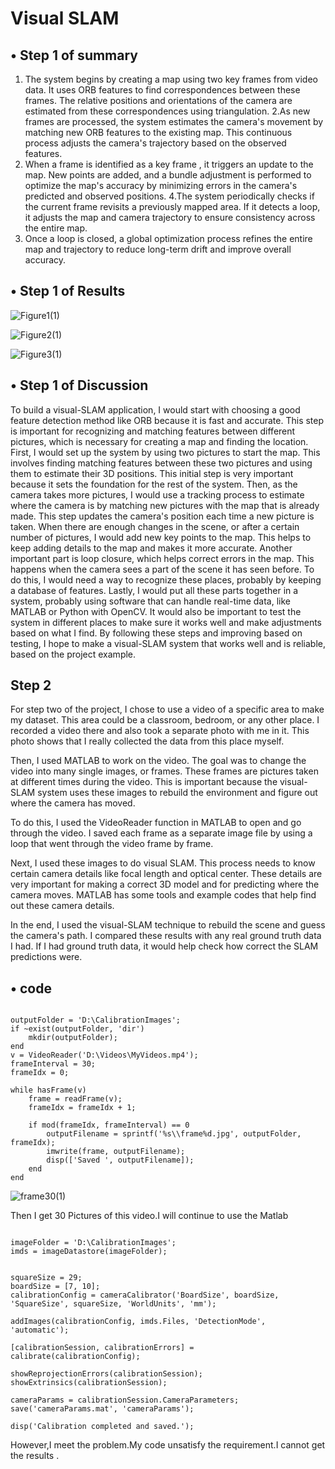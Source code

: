 #  Visual SLAM
## &bull; Step 1 of summary
1. The system begins by creating a map using two key frames from video data. It uses ORB  features to find correspondences between these frames.
The relative positions and orientations of the camera are estimated from these correspondences using triangulation.
2.As new frames are processed, the system estimates the camera's movement by matching new ORB features to the existing map. 
This continuous process adjusts the camera's trajectory based on the observed features.
3. When a frame is identified as a key frame , it triggers an update to the map. New points are added, 
and a bundle adjustment is performed to optimize the map's accuracy by minimizing errors in the camera's predicted and observed positions.
4.The system periodically checks if the current frame revisits a previously mapped area. If it detects a loop,
it adjusts the map and camera trajectory to ensure consistency across the entire map.
5. Once a loop is closed, a global optimization process refines the entire map and trajectory to reduce long-term drift and improve overall accuracy.

## &bull; Step 1 of Results
![Figure1(1)](https://github.com/chzhao127/Project-SLAM/assets/161893598/34409bb3-5e88-4c82-970c-5eea0ed06723)

![Figure2(1)](https://github.com/chzhao127/Project-SLAM/assets/161893598/e213c0a4-cc66-49ac-a0ac-2398a1fd28ef)

![Figure3(1)](https://github.com/chzhao127/Project-SLAM/assets/161893598/19198a99-44a3-417a-9be2-b64372281470)

## &bull; Step 1 of Discussion
To build a visual-SLAM application, I would start with choosing a good feature detection method like ORB because it is fast and accurate.
This step is important for recognizing and matching features between different pictures, which is necessary for creating a map and finding the location.
First, I would set up the system by using two pictures to start the map. This involves finding matching features between these two pictures and using them to estimate their 3D positions. This initial step is very important because it sets the foundation for the rest of the system.
Then, as the camera takes more pictures, I would use a tracking process to estimate where the camera is by matching new pictures with the map that is already made. This step updates the camera's position each time a new picture is taken.
When there are enough changes in the scene, or after a certain number of pictures, I would add new key points to the map. This helps to keep adding details to the map and makes it more accurate.
Another important part is loop closure, which helps correct errors in the map. This happens when the camera sees a part of the scene it has seen before. To do this, I would need a way to recognize these places, probably by keeping a database of features.
Lastly, I would put all these parts together in a system, probably using software that can handle real-time data, like MATLAB or Python with OpenCV. It would also be important to test the system in different places to make sure it works well and make adjustments based on what I find.
By following these steps and improving based on testing, I hope to make a visual-SLAM system that works well and is reliable, based on the project example.

## Step 2
For step two of the project, I chose to use a video of a specific area to make my dataset. This area could be a classroom, bedroom, or any other place. I recorded a video there and also took a separate photo with me in it. This photo shows that I really collected the data from this place myself.

Then, I used MATLAB to work on the video. The goal was to change the video into many single images, or frames. These frames are pictures taken at different times during the video. This is important because the visual-SLAM system uses these images to rebuild the environment and figure out where the camera has moved.

To do this, I used the VideoReader function in MATLAB to open and go through the video. I saved each frame as a separate image file by using a loop that went through the video frame by frame.

Next, I used these images to do visual SLAM. This process needs to know certain camera details like focal length and optical center. These details are very important for making a correct 3D model and for predicting where the camera moves. MATLAB has some tools and example codes that help find out these camera details.

In the end, I used the visual-SLAM technique to rebuild the scene and guess the camera's path. I compared these results with any real ground truth data I had. If I had ground truth data, it would help check how correct the SLAM predictions were.
## &bull; code
<pre><code>
outputFolder = 'D:\CalibrationImages';
if ~exist(outputFolder, 'dir')
    mkdir(outputFolder); 
end
v = VideoReader('D:\Videos\MyVideos.mp4');
frameInterval = 30; 
frameIdx = 0;       

while hasFrame(v)
    frame = readFrame(v);
    frameIdx = frameIdx + 1;
    
    if mod(frameIdx, frameInterval) == 0
        outputFilename = sprintf('%s\\frame%d.jpg', outputFolder, frameIdx);
        imwrite(frame, outputFilename);  
        disp(['Saved ', outputFilename]);
    end
end
</code></pre>

![frame30(1)](https://github.com/chzhao127/Project-SLAM/assets/161893598/6fb976f3-2fed-4629-b49e-0d8b1aed5db6)

Then I get 30 Pictures of this video.I will continue to use the Matlab

<pre><code>
imageFolder = 'D:\CalibrationImages';
imds = imageDatastore(imageFolder);


squareSize = 29; 
boardSize = [7, 10];
calibrationConfig = cameraCalibrator('BoardSize', boardSize, 'SquareSize', squareSize, 'WorldUnits', 'mm');

addImages(calibrationConfig, imds.Files, 'DetectionMode', 'automatic');

[calibrationSession, calibrationErrors] = calibrate(calibrationConfig);

showReprojectionErrors(calibrationSession);
showExtrinsics(calibrationSession);

cameraParams = calibrationSession.CameraParameters;
save('cameraParams.mat', 'cameraParams');

disp('Calibration completed and saved.');
</code></pre>

However,I meet the problem.My code unsatisfy the requirement.I cannot get the results .
